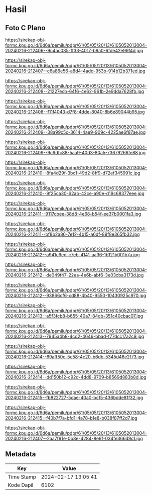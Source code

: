 # Hasil

## Foto C Plano

https://sirekap-obj-formc.kpu.go.id/6d6a/pemilu/pdpr/61/05/05/20/13/6105052013004-20240216-212406--9c4ac035-ff33-4017-b8a0-6fde42e99f4d.jpg

https://sirekap-obj-formc.kpu.go.id/6d6a/pemilu/pdpr/61/05/05/20/13/6105052013004-20240216-212407--c6a86e56-a8d4-4add-953b-914b12b371ed.jpg

https://sirekap-obj-formc.kpu.go.id/6d6a/pemilu/pdpr/61/05/05/20/13/6105052013004-20240216-212408--21227ecb-64f6-4e62-961b-2e9dda7628fb.jpg

https://sirekap-obj-formc.kpu.go.id/6d6a/pemilu/pdpr/61/05/05/20/13/6105052013004-20240216-212408--f11f4043-d7f8-4dde-8040-8b6e89044b95.jpg

https://sirekap-obj-formc.kpu.go.id/6d6a/pemilu/pdpr/61/05/05/20/13/6105052013004-20240216-212409--38a99c5c-3614-4ae9-909c-4225ae6f87ae.jpg

https://sirekap-obj-formc.kpu.go.id/6d6a/pemilu/pdpr/61/05/05/20/13/6105052013004-20240216-212409--9c9dfc88-5aa9-40d3-80a5-73679266fe88.jpg

https://sirekap-obj-formc.kpu.go.id/6d6a/pemilu/pdpr/61/05/05/20/13/6105052013004-20240216-212410--8fa4d29f-3bc1-49d2-8ff9-d72ef345991c.jpg

https://sirekap-obj-formc.kpu.go.id/6d6a/pemilu/pdpr/61/05/05/20/13/6105052013004-20240216-212410--9f25ca30-62ab-42ce-a90e-d19c68377eee.jpg

https://sirekap-obj-formc.kpu.go.id/6d6a/pemilu/pdpr/61/05/05/20/13/6105052013004-20240216-212411--9117cbee-38d8-4e68-b54f-ee37b0001fa3.jpg

https://sirekap-obj-formc.kpu.go.id/6d6a/pemilu/pdpr/61/05/05/20/13/6105052013004-20240216-212411--bf8b2a86-7e12-4b15-a6df-89f8e365fb32.jpg

https://sirekap-obj-formc.kpu.go.id/6d6a/pemilu/pdpr/61/05/05/20/13/6105052013004-20240216-212412--a941c9ed-c7eb-4141-aa36-1b121b001b7a.jpg

https://sirekap-obj-formc.kpu.go.id/6d6a/pemilu/pdpr/61/05/05/20/13/6105052013004-20240216-212412--de049f47-22ea-4e6b-abf6-3e03cba3173d.jpg

https://sirekap-obj-formc.kpu.go.id/6d6a/pemilu/pdpr/61/05/05/20/13/6105052013004-20240216-212412--93866cf6-cd88-4b40-9550-10430925c970.jpg

https://sirekap-obj-formc.kpu.go.id/6d6a/pemilu/pdpr/61/05/05/20/13/6105052013004-20240216-212413--a5f3fcb8-b655-40a7-84db-351c40cbac07.jpg

https://sirekap-obj-formc.kpu.go.id/6d6a/pemilu/pdpr/61/05/05/20/13/6105052013004-20240216-212413--7945a4b8-4cd2-4646-bbad-f77dcc17a2c9.jpg

https://sirekap-obj-formc.kpu.go.id/6d6a/pemilu/pdpr/61/05/05/20/13/6105052013004-20240216-212414--69aff50c-5e58-4c20-b6db-5345d46e2f73.jpg

https://sirekap-obj-formc.kpu.go.id/6d6a/pemilu/pdpr/61/05/05/20/13/6105052013004-20240216-212414--dd150b12-c92d-4dd8-9709-b8569d883b8d.jpg

https://sirekap-obj-formc.kpu.go.id/6d6a/pemilu/pdpr/61/05/05/20/13/6105052013004-20240216-212415--fb822727-5dae-40a0-bcf5-436bdde81f32.jpg

https://sirekap-obj-formc.kpu.go.id/6d6a/pemilu/pdpr/61/05/05/20/13/6105052013004-20240216-212415--f40b7f7a-bfd1-4a78-b1e8-b038f87ff2d7.jpg

https://sirekap-obj-formc.kpu.go.id/6d6a/pemilu/pdpr/61/05/05/20/13/6105052013004-20240216-212407--2aa7f91e-0b8e-4284-8e9f-034fe366d9c1.jpg


## Metadata

| Key        | Value               |
| ---------- | ------------------- |
| Time Stamp | 2024-02-17 13:05:41 |
| Kode Dapil | 6102                |



